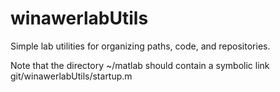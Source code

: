 winawerlabUtils
===============

Simple lab utilities for organizing paths, code, and repositories.

Note that the directory ~/matlab should contain a symbolic link git/winawerlabUtils/startup.m
